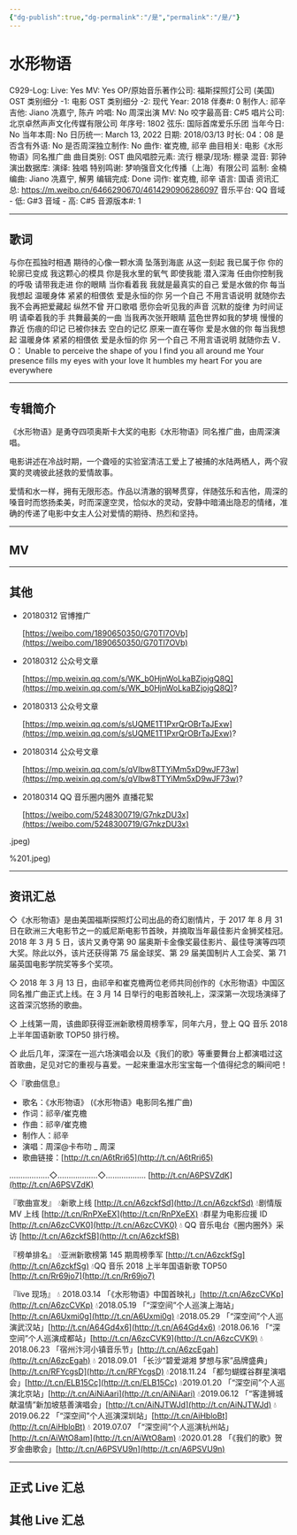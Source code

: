 ```yaml
---
{"dg-publish":true,"dg-permalink":"/是","permalink":"/是/"}
---
```



# 水形物语

C929-Log:
Live: Yes
MV: Yes
OP/原始音乐著作公司: 福斯探照灯公司 (美国)
OST 类别细分 -1: 电影
OST 类别细分 -2: 现代
Year: 2018
伴奏#: 0
制作人: 祁辛
吉他: Jiano 冼嘉宁, 陈卉
吟唱: No
周深出演 MV: No
咬字最高音: C#5
唱片公司: 北京卓然声声文化传媒有限公司
年序号: 1802
弦乐: 国际首席爱乐乐团
当年今日: No
当年本周: No
日历统一: March 13, 2022
日期: 2018/03/13
时长: 04：08
是否含有外语: No
是否周深独立制作: No
曲作: 崔克檐, 祁辛
曲目相关: 电影《水形物语》同名推广曲
曲目类别: OST
曲风唱腔元素: 流行
棚录/现场: 棚录
混音: 郭钟
演出数据库:
演绎: 独唱
特别鸣谢: 梦响强音文化传播（上海）有限公司
监制: 金楠
编曲: Jiano 冼嘉宁, 解男
编辑完成: Done
词作: 崔克檐, 祁辛
语言: 国语
资讯汇总: https://m.weibo.cn/6466290670/4614290906286097
音乐平台: QQ
音域 - 低: G#3
音域 - 高: C#5
音源版本#: 1

---

## 歌词

与你在孤独时相遇
期待的心像一颗水滴
坠落到海底
从这一刻起 我已属于你
你的轮廓已变成
我这颗心的模具
你是我水里的氧气
即使我能 潜入深海
任由你控制我的呼吸
请带我走进 你的眼睛
当你看着我
我就是最真实的自己
爱是水做的你 每当我想起
温暖身体 紧紧的相偎依
爱是永恒的你 另一个自己
不用言语说明 就随你去
我不会再把爱藏起
纵然不曾 开口歌唱
愿你会听见我的声音
沉默的旋律 为时间证明
请牵着我的手
共舞最美的一曲
当我再次张开眼睛
蓝色世界如我的梦境
慢慢的靠近
伤痕的印记 已被你抹去
空白的记忆
原来一直在等你
爱是水做的你 每当我想起
温暖身体 紧紧的相偎依
爱是永恒的你 另一个自己
不用言语说明 就随你去
V．O：
Unable to perceive the shape of you
I find you all around me
Your presence fills my eyes with your love
It humbles my heart
For you are everywhere

---

## 专辑简介

《水形物语》是勇夺四项奥斯卡大奖的电影《水形物语》同名推广曲，由周深演唱。

电影讲述在冷战时期，一个聋哑的实验室清洁工爱上了被捕的水陆两栖人，两个寂寞的灵魂彼此拯救的爱情故事。

爱情和水一样，拥有无限形态。作品以清澈的钢琴贯穿，伴随弦乐和吉他，周深的嗓音时而悠扬柔美，时而深邃空灵，恰似水的灵动，安静中暗涌出隐忍的情绪，准确的传递了电影中女主人公对爱情的期待、热烈和坚持。

---

## MV

---

## 其他

- 20180312 官博推广

    [https://weibo.com/1890650350/G70Tl7OVb](https://weibo.com/1890650350/G70Tl7OVb)

- 20180312 公众号文章

    [https://mp.weixin.qq.com/s/WK_b0HjnWoLkaBZjojgQ8Q](https://mp.weixin.qq.com/s/WK_b0HjnWoLkaBZjojgQ8Q)?

- 20180313 公众号文章

    [https://mp.weixin.qq.com/s/sUQME1T1PxrQrOBrTaJExw](https://mp.weixin.qq.com/s/sUQME1T1PxrQrOBrTaJExw)?

- 20180314 公众号文章

    [https://mp.weixin.qq.com/s/qVIbw8TTYiMm5xD9wJF73w](https://mp.weixin.qq.com/s/qVIbw8TTYiMm5xD9wJF73w)?

- 20180314 QQ 音乐圈内圈外 直播花絮

    [https://weibo.com/5248300719/G7nkzDU3x](https://weibo.com/5248300719/G7nkzDU3x)

.jpeg)

%201.jpeg)

---

## 资讯汇总

◇《水形物语》是由美国福斯探照灯公司出品的奇幻剧情片，于 2017 年 8 月 31 日在欧洲三大电影节之一的威尼斯电影节首映，并摘取当年最佳影片金狮奖桂冠。2018 年 3 月 5 日，该片又勇夺第 90 届奥斯卡金像奖最佳影片、最佳导演等四项大奖。除此以外，该片还获得第 75 届金球奖、第 29 届美国制片人工会奖、第 71 届英国电影学院奖等多个奖项。

◇ 2018 年 3 月 13 日，由祁辛和崔克檐两位老师共同创作的《水形物语》中国区同名推广曲正式上线。在 3 月 14 日举行的电影首映礼上，深深第一次现场演绎了这首深沉悠扬的歌曲。

◇ 上线第一周，该曲即获得亚洲新歌榜周榜季军，同年六月，登上 QQ 音乐 2018 上半年国语新歌 TOP50 排行榜。

◇ 此后几年，深深在一巡六场演唱会以及《我们的歌》等重要舞台上都演唱过这首歌曲，足见对它的重视与喜爱。一起来重温水形宝宝每一个值得纪念的瞬间吧！

◇『歌曲信息』

- 歌名：《水形物语》
(《水形物语》电影同名推广曲)
- 作词：祁辛/崔克檐
- 作曲：祁辛/崔克檐
- 制作人：祁辛
- 演唱：周深@卡布叻 _ 周深
- 歌曲链接：[http://t.cn/A6tRri65](http://t.cn/A6tRri65)

………………◇………………◇………………
[http://t.cn/A6PSVZdK](http://t.cn/A6PSVZdK)

『歌曲宣发』
💧新歌上线 [http://t.cn/A6zckfSd](http://t.cn/A6zckfSd)
💧剧情版 MV 上线 [http://t.cn/RnPXeEX](http://t.cn/RnPXeEX)
💧群星为电影应援 ID [http://t.cn/A6zcCVK0](http://t.cn/A6zcCVK0)
💧 QQ 音乐电台《圈内圈外》采访 [http://t.cn/A6zckfSB](http://t.cn/A6zckfSB)

『榜单排名』
💧亚洲新歌榜第 145 期周榜季军 [http://t.cn/A6zckfSg](http://t.cn/A6zckfSg)
💧QQ 音乐 2018 上半年国语新歌 TOP50 [http://t.cn/Rr69jo7](http://t.cn/Rr69jo7)

『live 现场』
💧 2018.03.14
「《水形物语》中国首映礼」[http://t.cn/A6zcCVKp](http://t.cn/A6zcCVKp)
💧2018.05.19
「“深空间”个人巡演上海站」[http://t.cn/A6Uxmi0g](http://t.cn/A6Uxmi0g)
💧2018.05.29
「“深空间”个人巡演武汉站」[http://t.cn/A64Gd4x6](http://t.cn/A64Gd4x6)
💧2018.06.16
「“深空间”个人巡演成都站」[http://t.cn/A6zcCVK9](http://t.cn/A6zcCVK9)
💧2018.06.23
「宿州汴河小镇音乐节」[http://t.cn/A6zcEgah](http://t.cn/A6zcEgah)
💧 2018.09.01
「长沙“碧爱湖湘 梦想与家”品牌盛典」[http://t.cn/RFYcgsD](http://t.cn/RFYcgsD)
💧2018.11.24
「都匀蝴蝶谷群星演唱会」[http://t.cn/ELB15Cc](http://t.cn/ELB15Cc)
💧2019.01.20
「“深空间”个人巡演北京站」[http://t.cn/AiNiAari](http://t.cn/AiNiAari)
💧2019.06.12
「“客逢狮城献温情”新加坡慈善演唱会」[http://t.cn/AiNJTWJd](http://t.cn/AiNJTWJd)
💧2019.06.22
「“深空间”个人巡演深圳站」[http://t.cn/AiHbloBt](http://t.cn/AiHbloBt)
💧 2019.07.07
「“深空间”个人巡演杭州站」[http://t.cn/AiWtO8am](http://t.cn/AiWtO8am)
💧2020.01.28
「《我们的歌》贺岁金曲歌会」[http://t.cn/A6PSVU9n](http://t.cn/A6PSVU9n)

---

## 正式 Live 汇总

## 其他 Live 汇总
